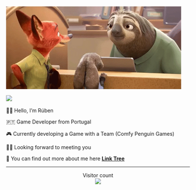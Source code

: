 ![](https://github.com/rubenftgd/rubenftgd/blob/main/gif/sloth_zootopia.gif)

<a href=#><img src="contributions.svg"></a>

👋🏻 Hello, I’m Rúben

🇵🇹 Game Developer from Portugal

🎮 Currently developing a Game with a Team (Comfy Penguin Games)

🤝🏻 Looking forward to meeting you

👀 You can find out more about me here **[Link Tree](https://linktr.ee/elfpenguin)**

__________________________________________________________ 

<p align="center"> 
  Visitor count<br>
  <img src="https://profile-counter.glitch.me/rubenftgd/count.svg" />
</p>

